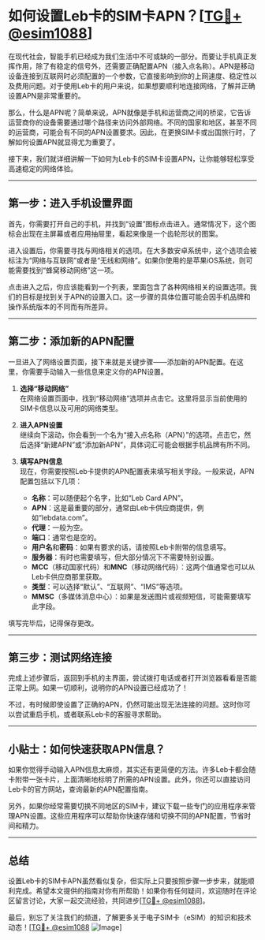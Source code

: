 # 如何设置Leb卡的SIM卡APN？[[TG💪+ @esim1088](https://t.me/s/esim1088)]

在现代社会，智能手机已经成为我们生活中不可或缺的一部分。而要让手机真正发挥作用，除了有稳定的信号外，还需要正确配置APN（接入点名称）。APN是移动设备连接到互联网时必须配置的一个参数，它直接影响到你的上网速度、稳定性以及费用问题。对于使用Leb卡的用户来说，如果想要顺利地连接网络，了解并正确设置APN是非常重要的。

那么，什么是APN呢？简单来说，APN就像是手机和运营商之间的桥梁，它告诉运营商你的设备需要通过哪个路径来访问外部网络。不同的国家和地区，甚至不同的运营商，可能会有不同的APN设置要求。因此，在更换SIM卡或出国旅行时，了解如何设置APN就显得尤为重要了。

接下来，我们就详细讲解一下如何为Leb卡的SIM卡设置APN，让你能够轻松享受高速稳定的网络体验。

---

## 第一步：进入手机设置界面

首先，你需要打开自己的手机，并找到“设置”图标点击进入。通常情况下，这个图标会出现在主屏幕或者应用抽屉里，看起来像是一个齿轮形状的图案。

进入设置后，你需要寻找与网络相关的选项。在大多数安卓系统中，这个选项会被标注为“网络与互联网”或者是“无线和网络”。如果你使用的是苹果iOS系统，则可能需要找到“蜂窝移动网络”这一项。

点击进入之后，你应该能看到一个列表，里面包含了各种网络相关的设置选项。我们的目标是找到关于APN的设置入口。这一步骤的具体位置可能会因手机品牌和操作系统版本的不同而有所差异。

---

## 第二步：添加新的APN配置

一旦进入了网络设置页面，接下来就是关键步骤——添加新的APN配置。在这里，你需要手动输入一些信息来定义你的APN设置。

1. **选择“移动网络”**  
   在网络设置页面中，找到“移动网络”选项并点击它。这里将显示当前使用的SIM卡信息以及可用的网络类型。

2. **进入APN设置**  
   继续向下滚动，你会看到一个名为“接入点名称（APN）”的选项。点击它，然后选择“新建APN”或“添加新APN”，具体词汇可能会根据手机品牌有所不同。

3. **填写APN信息**  
   现在，你需要按照Leb卡提供的APN配置表来填写相关字段。一般来说，APN配置包括以下几项：
   
   - **名称**：可以随便起个名字，比如“Leb Card APN”。
   - **APN**：这是最重要的部分，通常由Leb卡供应商提供，例如“lebdata.com”。
   - **代理**：一般为空。
   - **端口**：通常也是空的。
   - **用户名**和**密码**：如果有要求的话，请按照Leb卡附带的信息填写。
   - **服务器**：有时也需要填写，但大部分情况下不需要特别设置。
   - **MCC**（移动国家代码）和**MNC**（移动网络代码）：这两个值通常也可以从Leb卡供应商那里获取。
   - **类型**：可以选择“默认”、“互联网”、“IMS”等选项。
   - **MMSC**（多媒体消息中心）：如果是发送图片或视频短信，可能需要填写此字段。

填写完毕后，记得保存更改。

---

## 第三步：测试网络连接

完成上述步骤后，返回到手机的主界面，尝试拨打电话或者打开浏览器看看是否能正常上网。如果一切顺利，说明你的APN设置已经成功了！

不过，有时候即使设置了正确的APN，仍然可能出现无法连接的问题。这时你可以尝试重启手机，或者联系Leb卡的客服寻求帮助。

---

## 小贴士：如何快速获取APN信息？

如果你觉得手动输入APN信息太麻烦，其实还有更简便的方法。许多Leb卡都会随卡附带一张卡片，上面清晰地标明了所需的APN设置。此外，你还可以直接访问Leb卡的官方网站，查询最新的APN配置指南。

另外，如果你经常需要切换不同地区的SIM卡，建议下载一些专门的应用程序来管理APN设置。这些应用程序可以帮助你快速存储和切换不同的APN配置，节省时间和精力。

---

## 总结

设置Leb卡的SIM卡APN虽然看似复杂，但实际上只要按照步骤一步步来，就能顺利完成。希望本文提供的指南对你有所帮助！如果你有任何疑问，欢迎随时在评论区留言讨论，大家一起交流经验，共同进步[[TG💪+ @esim1088](https://t.me/s/esim1088)]。

最后，别忘了关注我们的频道，了解更多关于电子SIM卡（eSIM）的知识和技术动态！[[TG💪+ @esim1088](https://t.me/s/esim1088) ![Image](https://i.postimg.cc/4NQfJmqS/Snipaste-2025-05-13-00-14-12.png)]